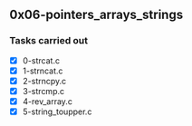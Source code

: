 ## 0x06-pointers_arrays_strings
### Tasks carried out
- [x] 0-strcat.c
- [x] 1-strncat.c
- [x] 2-strncpy.c
- [x] 3-strcmp.c
- [x] 4-rev_array.c
- [x] 5-string_toupper.c
